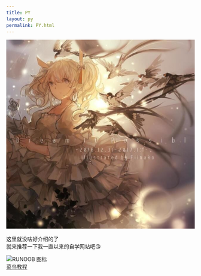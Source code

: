 ```yaml
---
title: PY
layout: py
permalink: PY.html
---
```


![](/images/header.jpg)

这里就没啥好介绍的了    
就来推荐一下我一直以来的自学网站吧😘

![RUNOOB 图标](http://static.runoob.com/images/runoob-logo.png "RUNOOB")  
[菜鸟教程](https://www.runoob.com/)